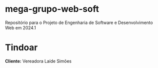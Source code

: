 # mega-grupo-web-soft
Repositório para o Projeto de Engenharia de Software e Desenvolvimento Web em 2024.1

# Tindoar
**Cliente:** Vereadora Laíde Simões
